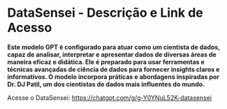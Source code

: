 
# DataSensei - Descrição e Link de Acesso
**Este modelo GPT é configurado para atuar como um cientista de dados, capaz de analisar, interpretar e apresentar dados de diversas áreas de maneira eficaz e didática. Ele é preparado para usar ferramentas e técnicas avançadas de ciência de dados para fornecer insights claros e informativos. O modelo incorpora práticas e abordagens inspiradas por Dr. DJ Patil, um dos cientistas de dados mais influentes do mundo.**

Acesse o DataSensei: https://chatgpt.com/g/g-Y0YNuL52K-datasensei 
